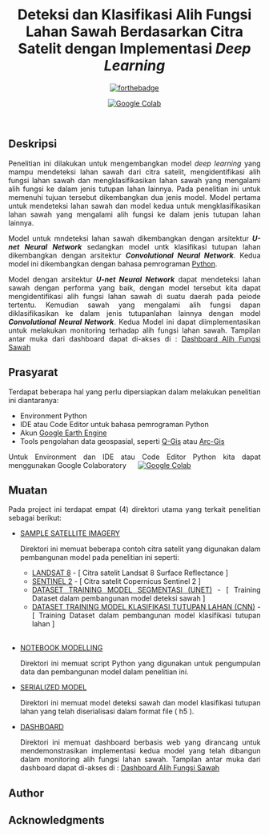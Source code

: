 <div align = "center">

# **Deteksi dan Klasifikasi Alih Fungsi Lahan Sawah Berdasarkan Citra Satelit dengan Implementasi *Deep Learning***
[![forthebadge](https://forthebadge.com/images/badges/made-with-python.svg)](https://www.python.org/)

[![Google Colab](https://colab.research.google.com/assets/colab-badge.svg)](https://colab.research.google.com)
</div>

<br>

## **Deskripsi**

<div align = "justify">

Penelitian ini dilakukan untuk mengembangkan model _deep learning_ yang mampu mendeteksi lahan sawah dari citra satelit, mengidentifikasi alih fungsi lahan sawah dan mengklasifikasikan lahan sawah yang mengalami alih fungsi ke dalam jenis tutupan lahan lainnya. Pada penelitian ini untuk memenuhi tujuan tersebut dikembangkan dua jenis model. Model pertama untuk mendeteksi lahan sawah dan model kedua untuk mengklasifikasikan lahan sawah yang mengalami alih fungsi ke dalam jenis tutupan lahan lainnya.

Model untuk mndeteksi lahan sawah dikembangkan dengan arsitektur **_U-net Neural Network_** sedangkan model untk klasifikasi tutupan lahan dikembangkan dengan arsitektur **_Convolutional Neural Network_**. Kedua model ini dikembangkan dengan bahasa pemrograman [Python](https://www.python.org/).

Model dengan arsitektur **_U-net Neural Network_** dapat mendeteksi lahan sawah dengan performa yang baik, dengan model tersebut kita dapat mengidentifikasi alih fungsi lahan sawah di suatu daerah pada peiode tertentu. Kemudian sawah yang mengalami alih fungsi dapan diklasifikasikan ke dalam jenis tutupanlahan lainnya dengan model **_Convolutional Neural Network_**. Kedua Model ini dapat diimplementasikan untuk melakukan monitoring terhadap alih fungsi lahan sawah. Tampilan antar muka dari dashboard dapat di-akses di : [Dashboard Alih Fungsi Sawah](https://arirismansyah.github.io/)

</div>

## **Prasyarat**

<div align = "justify">
Terdapat beberapa hal yang perlu dipersiapkan dalam melakukan penelitian ini diantaranya:

* Environment Python
* IDE atau Code Editor untuk bahasa pemrograman Python
* Akun [Google Earth Engine](https://earthengine.google.com/)
* Tools pengolahan data geospasial, seperti  [Q-Gis](https://qgis.org/) atau [Arc-Gis](https://www.arcgis.com/)


Untuk Environment dan IDE atau Code Editor Python kita dapat menggunakan Google Colaboratory &nbsp;&nbsp;&nbsp;&nbsp;
[![Google Colab](https://colab.research.google.com/assets/colab-badge.svg)](https://colab.research.google.com)

</div>

## **Muatan**

<div align = "justify">
Pada project ini terdapat empat (4) direktori utama yang terkait penelitian sebagai berikut:


* <i class="fas fa-folder-open"></i> [SAMPLE SATELLITE IMAGERY]()
  
  Direktori ini memuat beberapa contoh citra satelit yang digunakan dalam pembangunan model pada penelitian ini seperti:

  * [LANDSAT 8]() - [ Citra satelit Landsat 8 Surface Reflectance ]
  * [SENTINEL 2]() - [ Citra satelit Copernicus Sentinel 2 ]
  * [DATASET TRAINING MODEL SEGMENTASI (UNET)]() - [ Training Dataset dalam pembangunan model deteksi sawah ]
  * [DATASET TRAINING MODEL KLASIFIKASI TUTUPAN LAHAN (CNN)]() - [ Training Dataset dalam pembangunan model klasifikasi tutupan lahan ]
  <br>
  
* [NOTEBOOK MODELLING]()
  
  Direktori ini memuat script Python yang digunakan untuk pengumpulan data dan pembangunan model dalam penelitian ini.

* [SERIALIZED MODEL]()
  
  Direktori ini memuat model deteksi sawah dan model klasifikasi tutupan lahan yang telah diserialisasi dalam format file ( h5 ).

* [DASHBOARD]()
  
  Direktori ini memuat dashboard berbasis web yang dirancang untuk mendemonstrasikan implementasi kedua model yang telah dibangun dalam monitoring alih fungsi lahan sawah. Tampilan antar muka dari dashboard dapat di-akses di : [Dashboard Alih Fungsi Sawah](https://arirismansyah.github.io/) 

</div>

## **Author**



## **Acknowledgments**

<div align = "justify">



</div>
